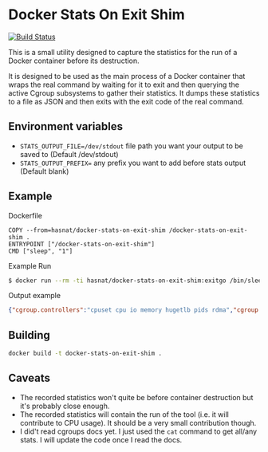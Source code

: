 # Docker Stats On Exit Shim

[![Build Status](https://travis-ci.org/delcypher/docker-stats-on-exit-shim.svg?branch=master)](https://travis-ci.org/delcypher/docker-stats-on-exit-shim)

This is a small utility designed to capture the statistics for the run of a Docker
container before its destruction.

It is designed to be used as the main process of a Docker container that wraps the
real command by waiting for it to exit and then querying the active Cgroup subsystems
to gather their statistics. It dumps these statistics to a file as JSON and then exits
with the exit code of the real command.

## Environment variables
- `STATS_OUTPUT_FILE=/dev/stdout` file path you want your output to be saved to (Default /dev/stdout)
- `STATS_OUTPUT_PREFIX=` any prefix you want to add before stats output (Default blank)


## Example
Dockerfile
```
COPY --from=hasnat/docker-stats-on-exit-shim /docker-stats-on-exit-shim .
ENTRYPOINT ["/docker-stats-on-exit-shim"]
CMD ["sleep", "1"]
```
Example Run
```bash
$ docker run --rm -ti hasnat/docker-stats-on-exit-shim:exitgo /bin/sleep 1
```
Output example
```json
{"cgroup.controllers":"cpuset cpu io memory hugetlb pids rdma","cgroup.events.populated":"1","cgroup.events.frozen":"0","cgroup.freeze":"0","cgroup.kill":"","cgroup.max.depth":"max","cgroup.max.descendants":"max","cgroup.procs":"1","cgroup.procs":"67","cgroup.procs":"68","cgroup.stat.nr_descendants":"0","cgroup.stat.nr_dying_descendants":"0","cgroup.subtree_control":"","cgroup.threads":"1","cgroup.threads":"109","cgroup.threads":"110","cgroup.type":"domain","cpu.idle":"0","cpu.max.max":"100000","cpu.max.burst":"0","cpu.stat.usage_usec":"112557","cpu.stat.user_usec":"8732","cpu.stat.system_usec":"103824","cpu.stat.nr_periods":"0","cpu.stat.nr_throttled":"0","cpu.stat.throttled_usec":"0","cpu.stat.nr_bursts":"0","cpu.stat.burst_usec":"0","cpu.stat.local.throttled_usec":"0","cpu.weight":"100","cpu.weight.nice":"0","cpuset.cpus":"","cpuset.cpus.effective":"0-9","cpuset.cpus.partition":"member","cpuset.mems":"","cpuset.mems.effective":"0","hugetlb.1GB.current":"0","hugetlb.1GB.events.max":"0","hugetlb.1GB.events.local.max":"0","hugetlb.1GB.max":"max","hugetlb.1GB.numa_stat.total=0":"N0=0","hugetlb.1GB.rsvd.current":"0","hugetlb.1GB.rsvd.max":"max","hugetlb.2MB.current":"0","hugetlb.2MB.events.max":"0","hugetlb.2MB.events.local.max":"0","hugetlb.2MB.max":"max","hugetlb.2MB.numa_stat.total=0":"N0=0","hugetlb.2MB.rsvd.current":"0","hugetlb.2MB.rsvd.max":"max","hugetlb.32MB.current":"0","hugetlb.32MB.events.max":"0","hugetlb.32MB.events.local.max":"0","hugetlb.32MB.max":"max","hugetlb.32MB.numa_stat.total=0":"N0=0","hugetlb.32MB.rsvd.current":"0","hugetlb.32MB.rsvd.max":"max","hugetlb.64KB.current":"0","hugetlb.64KB.events.max":"0","hugetlb.64KB.events.local.max":"0","hugetlb.64KB.max":"max","hugetlb.64KB.numa_stat.total=0":"N0=0","hugetlb.64KB.rsvd.current":"0","hugetlb.64KB.rsvd.max":"max","io.stat":"254:0 rbytes=798720 wbytes=0 rios=50 wios=0 dbytes=0 dios=0","memory.current":"6676480","memory.events.low":"0","memory.events.high":"0","memory.events.max":"0","memory.events.oom":"0","memory.events.oom_kill":"0","memory.events.oom_group_kill":"0","memory.events.local.low":"0","memory.events.local.high":"0","memory.events.local.max":"0","memory.events.local.oom":"0","memory.events.local.oom_kill":"0","memory.events.local.oom_group_kill":"0","memory.high":"max","memory.low":"0","memory.max":"max","memory.min":"0","memory.oom.group":"0","memory.peak":"8974336","memory.reclaim":"","memory.stat.anon":"516096","memory.stat.file":"798720","memory.stat.kernel":"3772416","memory.stat.kernel_stack":"49152","memory.stat.pagetables":"114688","memory.stat.sec_pagetables":"0","memory.stat.percpu":"25440","memory.stat.sock":"0","memory.stat.vmalloc":"0","memory.stat.shmem":"0","memory.stat.zswap":"0","memory.stat.zswapped":"0","memory.stat.file_mapped":"0","memory.stat.file_dirty":"0","memory.stat.file_writeback":"0","memory.stat.swapcached":"0","memory.stat.anon_thp":"0","memory.stat.file_thp":"0","memory.stat.shmem_thp":"0","memory.stat.inactive_anon":"0","memory.stat.active_anon":"475136","memory.stat.inactive_file":"225280","memory.stat.active_file":"573440","memory.stat.unevictable":"0","memory.stat.slab_reclaimable":"251352","memory.stat.slab_unreclaimable":"603608","memory.stat.slab":"854960","memory.stat.workingset_refault_anon":"0","memory.stat.workingset_refault_file":"0","memory.stat.workingset_activate_anon":"0","memory.stat.workingset_activate_file":"0","memory.stat.workingset_restore_anon":"0","memory.stat.workingset_restore_file":"0","memory.stat.workingset_nodereclaim":"0","memory.stat.pgscan":"0","memory.stat.pgsteal":"0","memory.stat.pgscan_kswapd":"0","memory.stat.pgscan_direct":"0","memory.stat.pgscan_khugepaged":"0","memory.stat.pgsteal_kswapd":"0","memory.stat.pgsteal_direct":"0","memory.stat.pgsteal_khugepaged":"0","memory.stat.pgfault":"112536","memory.stat.pgmajfault":"7","memory.stat.pgrefill":"0","memory.stat.pgactivate":"0","memory.stat.pgdeactivate":"0","memory.stat.pglazyfree":"0","memory.stat.pglazyfreed":"0","memory.stat.zswpin":"0","memory.stat.zswpout":"0","memory.stat.thp_fault_alloc":"1","memory.stat.thp_collapse_alloc":"0","memory.swap.current":"0","memory.swap.events.high":"0","memory.swap.events.max":"0","memory.swap.events.fail":"0","memory.swap.high":"max","memory.swap.max":"max","memory.swap.peak":"0","memory.zswap.current":"0","memory.zswap.max":"max","pids.current":"3","pids.events.max":"0","pids.max":"max","pids.peak":"6","rdma.current":"","rdma.max":"","":""}

```

## Building

```bash
docker build -t docker-stats-on-exit-shim .
```

## Caveats

* The recorded statistics won't quite be before container destruction but it's probably close enough.
* The recorded statistics will contain the run of the tool (i.e. it will contribute to CPU usage). It should
  be a very small contribution though.
* I did't read cgroups docs yet. I just used the `cat` command to get all/any stats. I will update the code once I read the docs.